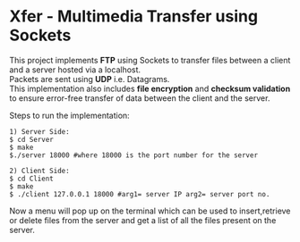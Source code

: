 # Xfer - Multimedia Transfer using Sockets 
This project implements **FTP** using Sockets to transfer files between a client and a server hosted via a localhost.</br>
Packets are sent using **UDP** i.e. Datagrams. </br>
This implementation also includes **file encryption** and **checksum validation** to ensure error-free transfer of data between the client and the server.</br>

Steps to run the implementation:
```
1) Server Side:
$ cd Server
$ make
$./server 18000 #where 18000 is the port number for the server

2) Client Side:
$ cd Client
$ make
$ ./client 127.0.0.1 18000 #arg1= server IP arg2= server port no.
```
Now a menu will pop up on the terminal which can be used to insert,retrieve or delete files from the server and get a list of all the files present on the server.
